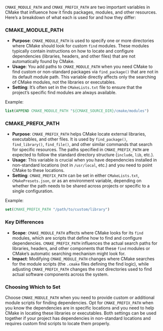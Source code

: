 `CMAKE_MODULE_PATH` and `CMAKE_PREFIX_PATH` are two important variables in CMake that influence how it finds packages, modules, and other resources. Here’s a breakdown of what each is used for and how they differ:

### CMAKE_MODULE_PATH
- **Purpose**: `CMAKE_MODULE_PATH` is used to specify one or more directories where CMake should look for custom `find` modules. These modules typically contain instructions on how to locate and configure dependencies (libraries, headers, and other files) that are not automatically found by CMake.
- **Usage**: You add paths to `CMAKE_MODULE_PATH` when you need CMake to find custom or non-standard packages via `find_package()` that are not in its default module path. This variable directly affects only the searching of CMake modules, not the libraries or executables.
- **Setting**: It’s often set in the `CMakeLists.txt` file to ensure that the project’s specific find modules are always available.

Example:
```cmake
list(APPEND CMAKE_MODULE_PATH "${CMAKE_SOURCE_DIR}/cmake/modules")
```

### CMAKE_PREFIX_PATH
- **Purpose**: `CMAKE_PREFIX_PATH` helps CMake locate external libraries, executables, and other files. It is used by `find_package()`, `find_library()`, `find_file()`, and other similar commands that search for specific resources. The paths specified in `CMAKE_PREFIX_PATH` are expected to follow the standard directory structure (`include`, `lib`, etc.).
- **Usage**: This variable is crucial when you have dependencies installed in non-standard locations (not in `/usr/local`, etc.) and you need to point CMake to these locations.
- **Setting**: `CMAKE_PREFIX_PATH` can be set in either `CMakeLists.txt`, `CMakePresets.json`, or as an environment variable, depending on whether the path needs to be shared across projects or specific to a single configuration.

Example:
```cmake
set(CMAKE_PREFIX_PATH "/path/to/custom/library")
```

### Key Differences
- **Scope**: `CMAKE_MODULE_PATH` affects where CMake looks for its `find` modules, which are scripts that define how to find and configure dependencies. `CMAKE_PREFIX_PATH` influences the actual search paths for libraries, headers, and other components that these `find` modules or CMake’s automatic searching mechanism might look for.
- **Impact**: Modifying `CMAKE_MODULE_PATH` changes where CMake searches for the module scripts (the `.cmake` files defining the find logic), while adjusting `CMAKE_PREFIX_PATH` changes the root directories used to find actual software components across the system.

### Choosing Which to Set
Choose `CMAKE_MODULE_PATH` when you need to provide custom or additional module scripts for finding dependencies. Opt for `CMAKE_PREFIX_PATH` when you know the dependencies are in specific locations and you need to help CMake in locating these libraries or executables. Both settings can be used together if your project has dependencies in non-standard locations and requires custom find scripts to locate them properly.